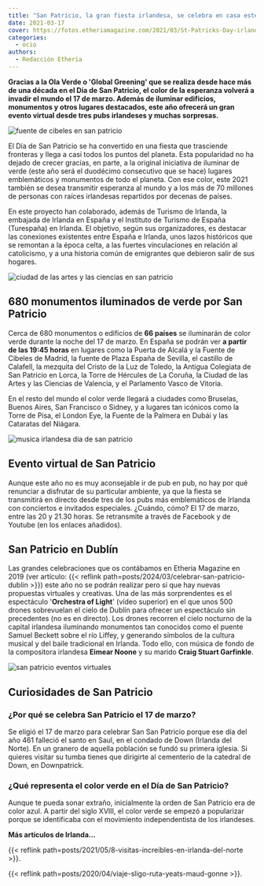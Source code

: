 ```yaml
---
title: "San Patricio, la gran fiesta irlandesa, se celebra en casa este año"
date: 2021-03-17
cover: https://fotos.etheriamagazine.com/2021/03/St-Patricks-Day-irlanda.jpg
categories: 
  - ocio
authors: 
  - Redacción Etheria
---
```


**Gracias a la Ola Verde o 'Global Greening' que se realiza desde hace más de una década 
en el Día de San Patricio, el color de la esperanza volverá a invadir el mundo el 17 de 
marzo. Además de iluminar edificios, monumentos y otros lugares destacados, este año 
ofrecerá un gran evento virtual desde tres pubs irlandeses y muchas sorpresas.** 

![fuente de cibeles en san patricio](https://fotos.etheriamagazine.com/2021/03/Fuente-de-Cibeles-san-patricio.jpg "Fuente de Cibeles (Madrid) iluminada en San Patricio.")

El Día de San Patricio se ha convertido en una fiesta que trasciende fronteras y llega a 
casi todos los puntos del planeta. Esta popularidad no ha dejado de crecer gracias, en 
parte, a la original iniciativa de iluminar de verde (este año será el duodécimo 
consecutivo que se hace) lugares emblemáticos y monumentos de todo el planeta. Con ese 
color, este 2021 también se desea transmitir esperanza al mundo y a los más de 70 
millones de personas con raíces irlandesas repartidos por decenas de países. 

En este proyecto han colaborado, además de Turismo de Irlanda, la embajada de Irlanda en 
España y el Instituto de Turismo de España (Turespaña) en Irlanda. El objetivo, según 
sus organizadores, es destacar las conexiones existentes entre España e Irlanda, unos 
lazos históricos que se remontan a la época celta, a las fuertes vinculaciones en 
relación al catolicismo, y a una historia común de emigrantes que debieron salir de sus 
hogares. 

![ciudad de las artes y las ciencias en san patricio](https://fotos.etheriamagazine.com/2021/03/Ciudad-de-las-Artes-y-las-Ciencias-san-patricio.jpg "Ciudad de las Artes y las Ciencias (Valencia) en San Patricio.")

## 680 monumentos iluminados de verde por San Patricio

Cerca de 680 monumentos o edificios de **66 países** se iluminarán de color verde 
durante la noche del 17 de marzo. En España se podrán ver **a partir de las 19:45 
horas** en lugares como la Puerta de Alcalá y la Fuente de Cibeles de Madrid, la fuente 
de Plaza España de Sevilla, el castillo de Calafell, la mezquita del Cristo de la Luz de 
Toledo, la Antigua Colegiata de San Patricio en Lorca, la Torre de Hércules de La 
Coruña, la Ciudad de las Artes y las Ciencias de Valencia, y el Parlamento Vasco de 
Vitoria. 

En el resto del mundo el color verde llegará a ciudades como Bruselas, Buenos Aires, San 
Francisco o Sidney, y a lugares tan icónicos como la Torre de Pisa, el London Eye, la 
Fuente de la Palmera en Dubái y las Cataratas del Niágara. 

![musica irlandesa dia de san patricio](https://fotos.etheriamagazine.com/2021/03/St-Patricks-Day-irlanda.jpg "La música y los bailes tradicionales son parte esencial de San Patricio.")

## Evento virtual de San Patricio

Aunque este año no es muy aconsejable ir de pub en pub, no hay por qué renunciar a 
disfrutar de su particular ambiente, ya que la fiesta se transmitirá en directo desde 
tres de los pubs más emblemáticos de Irlanda con conciertos e invitados especiales. 
¿Cuándo, cómo? El 17 de marzo, entre las 20 y 21.30 horas. Se retransmite a través de 
Facebook y de Youtube (en los enlaces añadidos). 

## San Patricio en Dublín

Las grandes celebraciones que os contábamos en Etheria Magazine en 2019 (ver artículo: 
{{< reflink path=posts/2024/03/celebrar-san-patricio-dublin >}}) este año no se podrán 
realizar pero sí que hay nuevas propuestas virtuales y creativas. Una de las más 
sorprendentes es el espectáculo '**Orchestra of Light**' (vídeo superior) en el que unos 
500 drones sobrevuelan el cielo de Dublín para ofrecer un espectáculo sin precedentes 
(no es en directo). Los drones recorren el cielo nocturno de la capital irlandesa 
iluminando monumentos tan conocidos como el puente Samuel Beckett sobre el río Liffey, y 
generando símbolos de la cultura musical y del baile tradicional en Irlanda. Todo ello, 
con música de fondo de la compositora irlandesa **Eimear Noone** y su marido **Craig 
Stuart Garfinkle**. 

![san patricio eventos virtuales](https://fotos.etheriamagazine.com/2021/03/san-patricio-virtual.jpg "Este 2021 San Patricio se celebra en casa. © Adam Weldon")

## Curiosidades de San Patricio

### ¿Por qué se celebra San Patricio el 17 de marzo?

Se eligió el 17 de marzo para celebrar San San Patricio porque ese día del año 461 
falleció el santo en Saul, en el condado de Down (Irlanda del Norte). En un granero de 
aquella población se fundó su primera iglesia. Si quieres visitar su tumba tienes que 
dirigirte al cementerio de la catedral de Down, en Downpatrick. 

### ¿Qué representa el color verde en el Día de San Patricio?

Aunque te pueda sonar extraño, inicialmente la orden de San Patricio era de color azul. 
A partir del siglo XVIII, el color verde se empezó a popularizar porque se identificaba 
con el movimiento independentista de los irlandeses. 

**Más artículos de Irlanda...** 

{{< reflink path=posts/2021/05/8-visitas-increibles-en-irlanda-del-norte >}}. 

{{< reflink path=posts/2020/04/viaje-sligo-ruta-yeats-maud-gonne >}}.
